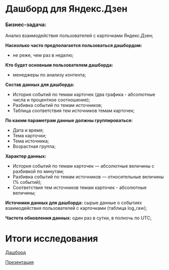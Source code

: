 # Дашборд для Яндекс.Дзен
### Бизнес-задача:
Анализ взаимодействия пользователей с карточками Яндекс.Дзен;

**Насколько часто предполагается пользоваться дашбордом:**

- не реже, чем раз в неделю;

**Кто будет основным пользователем дашборда:**

- менеджеры по анализу контента;

**Состав данных для дашборда:**
- История событий по темам карточек (два графика - абсолютные числа и процентное соотношение);
- Разбивка событий по темам источников;
- Таблица соответствия тем источников темам карточек;

**По каким параметрам данные должны группироваться:**
- Дата и время;
- Тема карточки;
- Тема источника;
- Возрастная группа;

**Характер данных:**
- История событий по темам карточек — абсолютные величины с разбивкой по минутам;
- Разбивка событий по темам источников — относительные величины (% событий);
- Соответствия тем источников темам карточек - абсолютные величины;

**Источники данных для дашборда:** cырые данные о событиях взаимодействия пользователей с карточками (таблица log_raw);

**Частота обновления данных:** один раз в сутки, в полночь по UTC;

# Итоги исследования

[Дашборд](https://public.tableau.com/views/yandex_dzen_16793957305220/Dashboard1?:language=en-US&:sid=&:redirect=auth&:display_count=n&:origin=viz_share_link)

[Презентация](https://disk.yandex.kz/d/T2tSrPVn3_jI6A)
